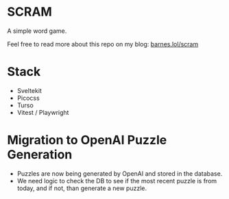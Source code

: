 # SCRAM

A simple word game.

Feel free to read more about this repo on my blog: [barnes.lol/scram](https://barnes.lol/scram)

# Stack
- Sveltekit
- Picocss
- Turso
- Vitest / Playwright

# Migration to OpenAI Puzzle Generation
- Puzzles are now being generated by OpenAI and stored in the database.
- We need logic to check the DB to see if the most recent puzzle is from today, and if not, than generate a new puzzle. 
